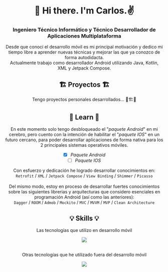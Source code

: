 <div align="center">
  
# 👋 Hi there. I'm Carlos.✌️
### Ingeniero Técnico Informático y Técnico Desarrollador de Aplicaciones Multiplataforma</h3>

<!-- I’m currently working in  and developing myself in Android Kotlin knowledge (mainly Kotlin). -->
Desde que conocí el desarrollo móvil es mi principal motivación y dedico mi tiempo libre a aprender nuevas técnicas y mejorar las que ya conozco de forma autodidacta.<br/>
Actualmente trabajo como desarrollador Android utilizando Java, Kotlin, XML y Jetpack Compose.


## 🏗️ Proyectos 🏗️
Tengo proyectos personales desarrollados... 🚧🏗️🚧


## 🧠 Learn 🧠
En este momento solo tengo desbloqueado el "<i>paquete Android</i>" en mi cerebro, pero cuento con la intención de habilitar el "<i>paquete IOS</i>" en un futuro cercano, para poder desarrollar aplicaciones de forma nativa para los 2 principales sistemas operativos móviles.

- [x] <i>Paquete Android</i>
- [ ] <i>Paquete IOS</i>

Con esfuerzo y dedicación he logrado desarrollar conocimientos en:<br />
`Retrofit` / `XML` / `Jetpack Compose` / `View Binding` / `Shimmer` / `Picasso`
<br /><br />
Del mismo modo, estoy en proceso de desarrollar fuertes conocimientos sobre las siguientes librerias y arquitecturas que considero esenciales en programación Android (así como las anteriores):<br />
`Dagger` / `ROOM` / `Admob` / `Mockito` / `MVC` / `MVVM` / `MVP` / `Clean Architecture`


## 💡 Skills 💡
Las tecnologías que utilizo en desarrollo móvil

<img src="https://skillicons.dev/icons?i=androidstudio,kotlin,java,gradle,git,github,postman,sqlite,atom,php" />

<br />
<br />

Otras tecnologías que he utilizado fuera del desarrollo móvil

<img src="https://skillicons.dev/icons?i=github,linux,linkedin,mysql,vim,c,arduino,html,css,eclipse,hibernate,ps,ai,vscode,vue" />




<!--
## 📫 Conéctame 📫

[![My Skills](https://skillicons.dev/icons?i=linkedin)](https://www.linkedin.com/in/carloscga/)

[![My Skills](https://upload.wikimedia.org/wikipedia/commons/thumb/7/7e/Gmail_icon_%282020%29.svg/2560px-Gmail_icon_%282020%29.svg.png)](https://skillicons.dev)
-->

</div>





<!--
**CarlosCGA/CarlosCGA** is a ✨ _special_ ✨ repository because its `README.md` (this file) appears on your GitHub profile.

Here are some ideas to get you started:

- 🔭 I’m currently working on ...
- 🌱 I’m currently learning ...
- 👯 I’m looking to collaborate on ...
- 🤔 I’m looking for help with ...
- 💬 Ask me about ...
- 📫 How to reach me: ...
- 😄 Pronouns: ...
- ⚡ Fun fact: ...
![My Skills](https://skillicons.dev/icons?i=kotlin,java,androidstudio,gradle,git,github,linux,linkedin,postman,sqlite,atom)
-->
